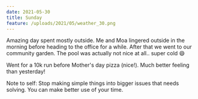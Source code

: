 ```yaml
---
date: 2021-05-30
title: Sunday
feature: /uploads/2021/05/weather_30.png
---
```


Amazing day spent mostly outside. Me and Moa lingered outside in the morning before heading to the office for a while. After that we went to our community garden. The pool was actually not nice at all.. super cold 😄

Went for a 10k run before Mother's day pizza (nice!). Much better feeling than yesterday!

Note to self: Stop making simple things into bigger issues that needs solving. You can make better use of your time.
